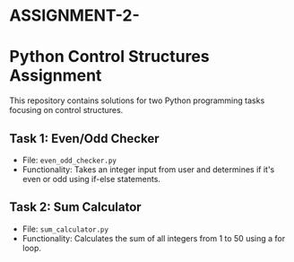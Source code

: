 # ASSIGNMENT-2-



# Python Control Structures Assignment

This repository contains solutions for two Python programming tasks focusing on control structures.

## Task 1: Even/Odd Checker
- File: `even_odd_checker.py`
- Functionality: Takes an integer input from user and determines if it's even or odd using if-else statements.

## Task 2: Sum Calculator
- File: `sum_calculator.py`
- Functionality: Calculates the sum of all integers from 1 to 50 using a for loop.


